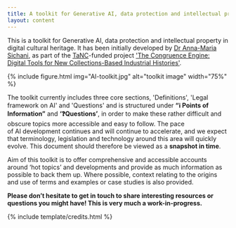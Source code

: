 ```yaml
---
title: A toolkit for Generative AI, data protection and intellectual property in digital cultural heritage 
layout: content
---
```


This is a toolkit for Generative AI, data protection and intellectual property in digital cultural heritage. It has been initially developed by [Dr Anna-Maria Sichani](amsichani.github.io), as part of the [TaNC](https://www.nationalcollection.org.uk)-funded project ['The Congruence Engine:  Digital Tools for New Collections-Based Industrial Histories'](https://www.sciencemuseumgroup.org.uk/projects/the-congruence-engine). 

{% include figure.html img="AI-toolkit.jpg" alt="toolkit image"  width="75%" %}

The toolkit currently includes three core sections, 'Definitions', 'Legal framework on AI' and 'Questions' and is structured under **“ℹ️ Points of Information”** and **‘❓Questions’**, in order to make these rather difficult and obscure topics more accessible and easy to follow. The pace of AI development continues and will continue to accelerate, and we expect that terminology, legislation and technology around this area will quickly evolve. This document should therefore be viewed as a **snapshot in time**.

Aim of this toolkit is to offer comprehensive and accessible accounts around ‘hot topics’ and developments and provide as much information as possible to back them up. Where possible, context relating to the origins and use of terms and examples or case studies is also provided. 

**Please don’t hesitate to get in touch to share interesting resources or questions you might have! This is very much a work-in-progress.**


{% include template/credits.html %}
